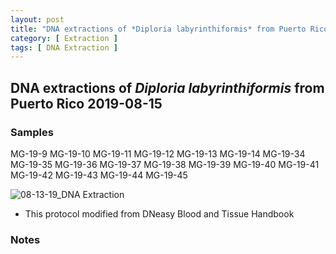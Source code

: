 ```yaml
---
layout: post
title: "DNA extractions of *Diploria labyrinthiformis* from Puerto Rico "
category: [ Extraction ]
tags: [ DNA Extraction ]
---
```


## DNA extractions of *Diploria labyrinthiformis* from Puerto Rico  2019-08-15

### Samples

MG-19-9 MG-19-10 MG-19-11 MG-19-12 MG-19-13 MG-19-14 MG-19-34 MG-19-35 MG-19-36 MG-19-37 MG-19-38 MG-19-39 MG-19-40 MG-19-41 MG-19-42 MG-19-43 MG-19-44 MG-19-45

![08-13-19_DNA Extraction](https://raw.githubusercontent.com/matiasgoco/matiasgoco.github.io/master/images/D_lab_DNA_8_15_19_labeled.png)

* This protocol modified from DNeasy Blood and Tissue Handbook

### Notes
